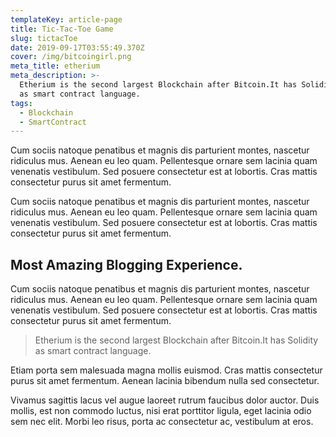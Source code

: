 ```yaml
---
templateKey: article-page
title: Tic-Tac-Toe Game
slug: tictacToe
date: 2019-09-17T03:55:49.370Z
cover: /img/bitcoingirl.png
meta_title: etherium
meta_description: >-
  Etherium is the second largest Blockchain after Bitcoin.It has Solidity
  as smart contract language.
tags:
  - Blockchain
  - SmartContract
---
```


Cum sociis natoque penatibus et magnis dis parturient montes, nascetur ridiculus mus. Aenean eu leo quam. Pellentesque ornare sem lacinia quam venenatis vestibulum. Sed posuere consectetur est at lobortis. Cras mattis consectetur purus sit amet fermentum.

Cum sociis natoque penatibus et magnis dis parturient montes, nascetur ridiculus mus. Aenean eu leo quam. Pellentesque ornare sem lacinia quam venenatis vestibulum. Sed posuere consectetur est at lobortis. Cras mattis consectetur purus sit amet fermentum.

## Most Amazing Blogging Experience.

Cum sociis natoque penatibus et magnis dis parturient montes, nascetur ridiculus mus. Aenean eu leo quam. Pellentesque ornare sem lacinia quam venenatis vestibulum. Sed posuere consectetur est at lobortis. Cras mattis consectetur purus sit amet fermentum.

> Etherium is the second largest Blockchain after Bitcoin.It has Solidity
  as smart contract language.

Etiam porta sem malesuada magna mollis euismod. Cras mattis consectetur purus sit amet fermentum. Aenean lacinia bibendum nulla sed consectetur.

Vivamus sagittis lacus vel augue laoreet rutrum faucibus dolor auctor. Duis mollis, est non commodo luctus, nisi erat porttitor ligula, eget lacinia odio sem nec elit. Morbi leo risus, porta ac consectetur ac, vestibulum at eros.
